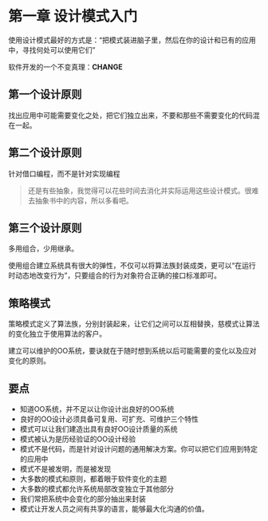 # 第一章 设计模式入门

使用设计模式最好的方式是：“把模式装进脑子里，然后在你的设计和已有的应用中，寻找何处可以使用它们”

软件开发的一个不变真理：**CHANGE**

## 第一个设计原则

找出应用中可能需要变化之处，把它们独立出来，不要和那些不需要变化的代码混在一起。

## 第二个设计原则

针对借口编程，而不是针对实现编程

> 还是有些抽象，我觉得可以花些时间去消化并实际运用这些设计模式。很难去抽象书中的内容，所以多看吧。

## 第三个设计原则

多用组合，少用继承。

使用组合建立系统具有很大的弹性，不仅可以将算法族封装成类，更可以“在运行时动态地改变行为”，只要组合的行为对象符合正确的接口标准即可。

## 策略模式

策略模式定义了算法族，分别封装起来，让它们之间可以互相替换，慈模式让算法的变化独立于使用算法的客户。



建立可以维护的OO系统，要诀就在于随时想到系统以后可能需要的变化以及应对变化的原则。



## 要点

* 知道OO系统，并不足以让你设计出良好的OO系统
* 良好的OO设计必须具备可复用、可扩充、可维护三个特性
* 模式可以让我们建造出具有良好OO设计质量的系统
* 模式被认为是历经验证的OO设计经验
* 模式不是代码，而是针对设计问题的通用解决方案。你可以把它们应用到特定的应用中
* 模式不是被发明，而是被发现
* 大多数的模式和原则，都着眼于软件变化的主题
* 大多数的模式都允许系统局部改变独立于其他部分
* 我们常把系统中会变化的部分抽出来封装
* 模式让开发人员之间有共享的语言，能够最大化沟通的价值。



